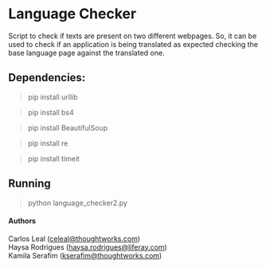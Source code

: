 # Language Checker
Script to check if texts are present on two different webpages. So, it can be used to check if an application is being translated as expected checking the base language page against the translated one.

## Dependencies:
> pip install urllib

> pip install bs4

> pip install BeautifulSoup

> pip install re

> pip install timeit

## Running
> python language_checker2.py <url1> <url2>

#### Authors
Carlos Leal (celeal@thoughtworks.com)  
Haysa Rodrigues (haysa.rodrigues@liferay.com)  
Kamila Serafim (kserafim@thoughtworks.com)  
